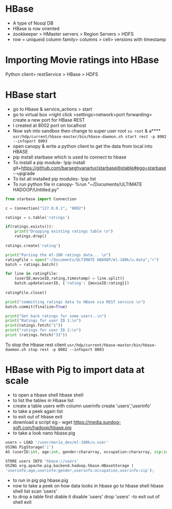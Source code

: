 # HBase
- A type of Nosql DB
- HBase is row oriented
- zookkeeper > HMaster servers > Region Servers > HDFS
- row = uniqueid  column family> columns > cell> versions with timestamp

# Importing Movie ratings into HBase
Python client> restService > HBase > HDFS

# HBase start
- go to Hbase & service_actions > start
- go to virtual box >right click >settings>network>port forwarding> create a new port for HBase REST 
- I created at 8002 port on localhost
- Now ssh into sandbox then change to super user root
``` su root ``` & a****
```usr/hdp/current/hbase-master/bin/hbase-daemon.sh start rest -p 8002 --infoport 8003```
- open canopy & write a python client to get the data from local into HBASE
- pip install starbase which is used to connect to hbase
- To install a pip module- !pip install git+https://github.com/barseghyanartur/starbase@stable#egg=starbase --upgrade
- To list all installed pip modules- !pip list
- To run python file in canopy- %run "~/Documents/ULTIMATE HADOOP/Untitled.py"

``` python
from starbase import Connection

c = Connection("127.0.0.1", "8002")

ratings = c.table('ratings')

if(ratings.exists()):
    print("Dropping existing ratings table \n")
    ratings.drop()
    
ratings.create('rating')

print("Parsing the ml-100 ratings data... \n")
ratingFile = open("~/Documents/ULTIMATE HADOOP/ml-100k/u.data","r")
batch = ratings.batch()

for line in ratingFile:
    (userID,movieID,rating,timestamp) = line.split()
    batch.update(userID, {'rating': {movieID:rating}})
    
ratingFile.close()

print("committing ratings data to HBase via REST service \n")
batch.commit(finalize=True)

print("Get back ratings for some users..\n")
print("Ratings for user ID 1:\n")
print(ratings.fetch("1"))
print("ratings for user ID 2:\n")
print (ratings.fetch("33")) 
```
To stop the Hbase rest client
``` usr/hdp/current/hbase-master/bin/hbase-daemon.sh stop rest -p 8002 --infoport 8003 ```

# HBase with Pig to import data at scale
- to open a hbase shell
hbase shell
- to list the tables in Hbase
list
- create a table users with column userinfo
create 'users','userinfo'
- to take a peek again
list
- to exit out of hbase
exit
- download a script 
eg:- wget https://media.sundog-soft.com/hadoop/hbase.pig
- to take a look
nano hbase.pig 
``` python
users = LOAD '/user/maria_dev/ml-100k/u.user'
USING PigStorage('|')
AS (userID:int, age:int, gender:chararray, occupation:chararray, zip:int);

STORE users INTO 'hbase://users'
USING org.apache.pig.backend.hadoop.hbase.HBaseStorage (
'userinfo:age,userinfo:gender,userinfo:occupation,userinfo:zip');
```
- to run in pig
pig hbase.pig
- now to take a peek on how data looks in hbase go to hbase shell
hbase shell
list 
scan 'users'
- to drop a table first diable it
disable 'users'
drop 'users'
-to exit out of shell
exit

